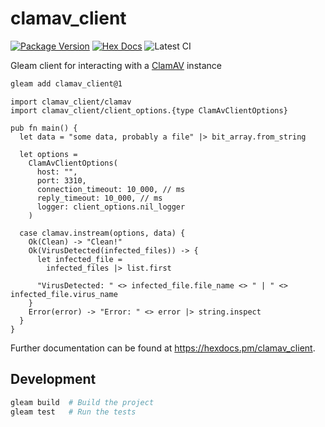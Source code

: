 # clamav_client

[![Package Version](https://img.shields.io/hexpm/v/clamav_client)](https://hex.pm/packages/clamav_client)
[![Hex Docs](https://img.shields.io/badge/hex-docs-ffaff3)](https://hexdocs.pm/clamav_client/)
![Latest CI](https://github.com/alexdeane/gleam-clamav/actions/workflows/test.yml/badge.svg)

Gleam client for interacting with a [ClamAV](https://www.clamav.net/) instance

```sh
gleam add clamav_client@1
```
```gleam
import clamav_client/clamav
import clamav_client/client_options.{type ClamAvClientOptions}

pub fn main() {
  let data = "some data, probably a file" |> bit_array.from_string

  let options =
    ClamAvClientOptions(
      host: "",
      port: 3310,
      connection_timeout: 10_000, // ms
      reply_timeout: 10_000, // ms
      logger: client_options.nil_logger
    )

  case clamav.instream(options, data) {
    Ok(Clean) -> "Clean!"
    Ok(VirusDetected(infected_files)) -> {
      let infected_file =
        infected_files |> list.first

      "VirusDetected: " <> infected_file.file_name <> " | " <> infected_file.virus_name
    }
    Error(error) -> "Error: " <> error |> string.inspect
  }
}
```

Further documentation can be found at <https://hexdocs.pm/clamav_client>.

## Development

```sh
gleam build  # Build the project
gleam test   # Run the tests
```
